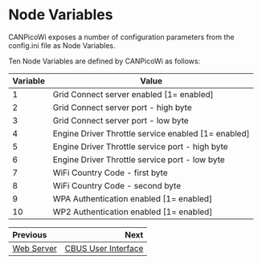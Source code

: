 # Node Variables

CANPicoWi exposes a number of configuration parameters from the config.ini file as Node Variables.

Ten Node Variables are defined by CANPicoWi as follows:

| Variable | Value                                               |
|----------|-----------------------------------------------------|
| 1        | Grid Connect server enabled [1= enabled]            |
| 2        | Grid Connect server port - high byte                |
| 3        | Grid Connect server port - low byte                 |
| 4        | Engine Driver Throttle service enabled [1= enabled] |
| 5        | Engine Driver Throttle service port - high byte     |
| 6        | Engine Driver Throttle service port - low byte      |
| 7        | WiFi Country Code - first byte                      |
| 8        | WiFi Country Code - second byte                     |
| 9        | WPA Authentication enabled [1= enabled]             |
| 10       | WP2 Authentication enabled [1= enabled]             |

<div class="section_buttons">
 
| Previous                   |                         Next |
|:---------------------------|-----------------------------:|
| [Web Server](webserver.md) | [CBUS User Interface](ui.md) |
 
</div>

